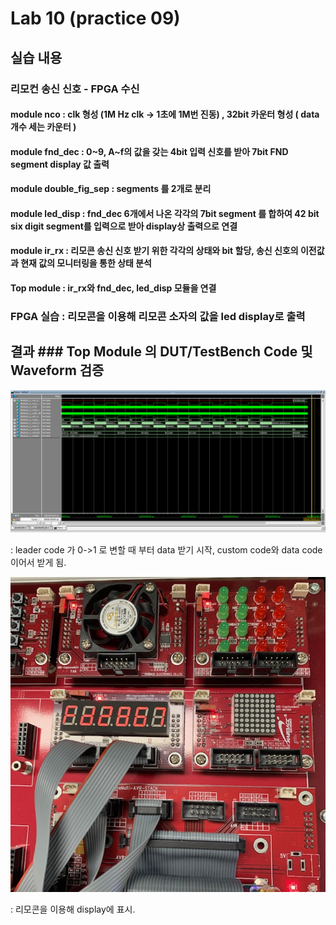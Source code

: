 # Lab 10 (practice 09)

## 실습 내용

### **리모컨 송신 신호 - FPGA 수신**

#### **module nco** : clk 형성 (1M Hz clk -> 1초에 1M번 진동) , 32bit 카운터 형성 ( data 개수 세는 카운터 )

#### **module fnd_dec** : 0~9, A~f의 값을 갖는 4bit 입력 신호를 받아 7bit FND segment display 값 출력

#### **module double_fig_sep** : segments 를 2개로 분리 

#### **module led_disp** : fnd_dec 6개에서 나온 각각의 7bit segment 를 합하여 42 bit six digit segment를 입력으로 받아 display상 출력으로 연결 

#### **module ir_rx** : 리모콘 송신 신호 받기 위한 각각의 상태와 bit 할당, 송신 신호의 이전값과 현재 값의 모니터링을 통한 상태 분석

#### **Top module** : ir_rx와 fnd_dec, led_disp 모듈을 연결

### FPGA 실습  : 리모콘을 이용해 리모콘 소자의 값을 led display로 출력


## 결과 ### **Top Module 의 DUT/TestBench Code 및 Waveform 검증**
![](https://github.com/tweetyzz/LogicDesign/blob/master/practice09/%EC%BA%A1%EC%B2%98.(practice09).PNG)

: leader code 가 0->1 로 변할 때 부터 data 받기 시작, custom code와 data code 이어서 받게 됨. 

![](https://github.com/tweetyzz/LogicDesign/blob/master/practice09/practice09%20%EC%82%AC%EC%A7%84.jpg)

: 리모콘을 이용해 display에 표시.